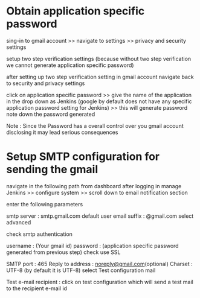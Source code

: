 # Obtain application specific password

sing-in to gmail account >> navigate to settings >> privacy and security settings

setup two step verification settings (because without two step verification we cannot generate application specific password)

after setting up two step verification setting in gmail account navigate back to security and privacy settings

click on application specific password >> give the name of the application in the drop down as Jenkins (google by default does not have any specific application password setting for Jenkins) >> this will generate password note down the password generated

Note : Since the Password has a overall control over you gmail account disclosing it may lead serious consequences



# Setup SMTP configuration for sending the gmail

navigate in the following path from dashboard after logging in manage Jenkins >> configure system >> scroll down to email notification section

enter the following parameters

smtp server : smtp.gmail.com
default user email suffix : @gmail.com
select advanced

check smtp authentication

username : (Your gmail id)
password : (application specific password generated from previous step)
check use SSL

SMTP port : 465
Reply to address : noreply@gmail.com(optional)
Charset : UTF-8 (by default it is UTF-8)
select Test configuration mail

Test e-mail recipient : <enter recipient email id >
click on test configuration which will send a test mail to the recipient e-mail id
